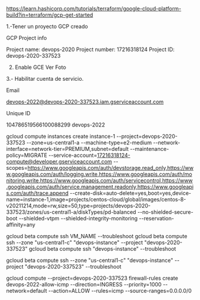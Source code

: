 https://learn.hashicorp.com/tutorials/terraform/google-cloud-platform-build?in=terraform/gcp-get-started

1.-Tener un proyecto GCP creado

GCP Project info

Project name: devops-2020
Project number: 17216318124
Project ID: devops-2020-337523


2. Enable GCE Ver Foto

3.- Habilitar cuenta de servicio.

Email

devops-2022@devops-2020-337523.iam.gserviceaccount.com

Unique ID

104786519566100088299
devops-2022



gcloud compute instances create instance-1 
--project=devops-2020-337523 
--zone=us-central1-a 
--machine-type=e2-medium 
--network-interface=network-tier=PREMIUM,subnet=default 
--maintenance-policy=MIGRATE 
--service-account=17216318124-compute@developer.gserviceaccount.com 
--scopes=https://www.googleapis.com/auth/devstorage.read_only,https://www.googleapis.com/auth/logging.write,https://www.googleapis.com/auth/monitoring.write,https://www.googleapis.com/auth/servicecontrol,https://www.googleapis.com/auth/service.management.readonly,https://www.googleapis.com/auth/trace.append 
--create-disk=auto-delete=yes,boot=yes,device-name=instance-1,image=projects/centos-cloud/global/images/centos-8-v20211214,mode=rw,size=50,type=projects/devops-2020-337523/zones/us-central1-a/diskTypes/pd-balanced --no-shielded-secure-boot --shielded-vtpm --shielded-integrity-monitoring --reservation-affinity=any



gcloud beta compute ssh VM_NAME --troubleshoot
gcloud beta compute ssh --zone "us-central1-c" "devops-instance"  --project "devops-2020-337523"
gcloud beta compute ssh "devops-instance" --troubleshoot

gcloud beta compute ssh --zone "us-central1-c" "devops-instance"  --project "devops-2020-337523" --troubleshoot

gcloud compute --project=devops-2020-337523 firewall-rules create devops-2022-allow-icmp --direction=INGRESS --priority=1000 --network=default --action=ALLOW --rules=icmp --source-ranges=0.0.0.0/0